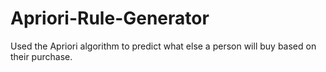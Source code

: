 # Apriori-Rule-Generator
Used the Apriori algorithm to predict what else a person will buy based on their purchase.
